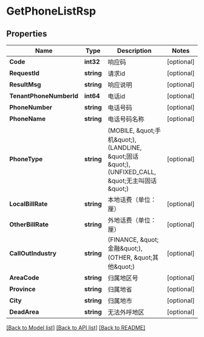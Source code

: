 # GetPhoneListRsp

## Properties

Name | Type | Description | Notes
------------ | ------------- | ------------- | -------------
**Code** | **int32** | 响应码 | [optional] 
**RequestId** | **string** | 请求id | [optional] 
**ResultMsg** | **string** | 响应说明 | [optional] 
**TenantPhoneNumberId** | **int64** | 电话id | [optional] 
**PhoneNumber** | **string** | 电话号码 | [optional] 
**PhoneName** | **string** | 电话号码名称 | [optional] 
**PhoneType** | **string** | (MOBILE, \&quot;手机\&quot;),(LANDLINE, \&quot;固话\&quot;),(UNFIXED_CALL, \&quot;无主叫固话\&quot;) | [optional] 
**LocalBillRate** | **string** | 本地话费（单位：厘） | [optional] 
**OtherBillRate** | **string** | 外地话费（单位：厘） | [optional] 
**CallOutIndustry** | **string** | (FINANCE, \&quot;金融\&quot;),(OTHER, \&quot;其他\&quot;) | [optional] 
**AreaCode** | **string** | 归属地区号 | [optional] 
**Province** | **string** | 归属地省 | [optional] 
**City** | **string** | 归属地市 | [optional] 
**DeadArea** | **string** | 无法外呼地区 | [optional] 

[[Back to Model list]](../README.md#documentation-for-models) [[Back to API list]](../README.md#documentation-for-api-endpoints) [[Back to README]](../README.md)



